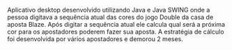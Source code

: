 Aplicativo desktop desenvolvido utilizando Java e Java SWING onde a pessoa digitava a sequência atual das cores do jogo Double da casa de aposta Blaze.
Após digitar a sequência atual ele calcula qual será a próxima cor para os apostadores poderem fazer sua aposta.
A estratégia de cálculo foi desenvolvida por vários apostadores e demorou 2 meses.
